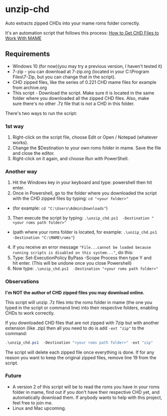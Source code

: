 # unzip-chd
Auto extracts zipped CHDs into your mame roms folder correctly.

It's an automation script that follows this process: [How to Get CHD Files to Work With MAME]()

## Requirements

-  Windows 10 (for now)(you may try a previous version, I haven't tested it)
-  7-zip - you can download at 7-zip.org (located in your C:\Program Files\7-Zip, but you can change that in the script).
-  CHD zipped files, like the series of 0.221 CHD mame files for example from archive.org
-  This script - Download the script. Make sure it is located in the same folder where you downloaded all the zipped CHD files. Also, make sure there's no other .7z file that is not a CHD in this folder.

There's two ways to run the script:

### 1st way

1. Right-click on the script file, choose Edit or Open / Notepad (whatever works).
2. Change the $Destination to your own roms folder in mame. Save the file and close the editor.
3. Right-click on it again, and choose Run with PowerShell.

### Another way

1. Hit the Windows key in your keyboard and type: powershell then hit enter.
2. Once in Powershell, go to the folder where you downloaded the script with the CHD zipped files by typing: `cd "<your folder>"`
  - (for example: `cd "C:\Users\Admin\Downloads"`) 
3. Then execute the script by typing: `.\unzip_chd.ps1  -Destination "<your roms path folder>"`
  - (path where your roms folder is located, for example: `.\unzip_chd.ps1  -Destination "C:\MAME\roms"`)
4. If you receive an error message `"File...cannot be loaded because running scripts is disabled on this system..."`, do this:
5. Type: Set-ExecutionPolicy ByPass -Scope Process then type Y and hit enter. (This will be undone once you close Powershell)
6. Now type: `.\unzip_chd.ps1  -Destination "<your roms path folder>"`

### Observations

__I'm NOT the author of CHD zipped files you may download online.__

This script will unzip .7z files into the roms folder in mame (the one you typed in the script or command line) into their respective folders, enabling CHDs to work correctly.

If you downloaded CHD files that are not zipped with 7zip but with another extension (like .zip) then all you need to do is add `-ext "zip"` to the command:

```powershell
.\unzip_chd.ps1  -Destination "<your roms path folder>" -ext "zip"
```

The script will delete each zipped file once everything is done. If for any reason you want to keep the original zipped files, remove line 19 from the script.

### Future

-  A version 2 of this script will be to read the roms you have in your roms folder in mame, find out if you don't have their respective CHD yet, and automatically download them. If anybody wants to help with this project, feel free to join me.
-  Linux and Mac upcoming.

